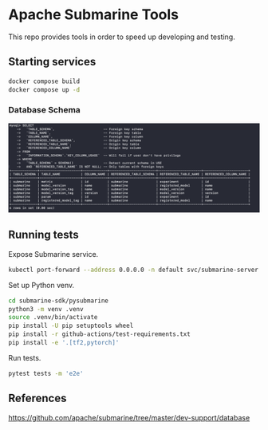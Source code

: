# Apache Submarine Tools

This repo provides tools in order to speed up developing and testing.

## Starting services

```bash
docker compose build
docker compose up -d
```

### Database Schema

![db-schema](docs/db-schema.png)

## Running tests

Expose Submarine service.

```bash
kubectl port-forward --address 0.0.0.0 -n default svc/submarine-server 8080:8080
```

Set up Python venv.

```bash
cd submarine-sdk/pysubmarine
python3 -m venv .venv
source .venv/bin/activate
pip install -U pip setuptools wheel
pip install -r github-actions/test-requirements.txt
pip install -e '.[tf2,pytorch]'
```

Run tests.

```bash
pytest tests -m 'e2e'
```

## References

<https://github.com/apache/submarine/tree/master/dev-support/database>
